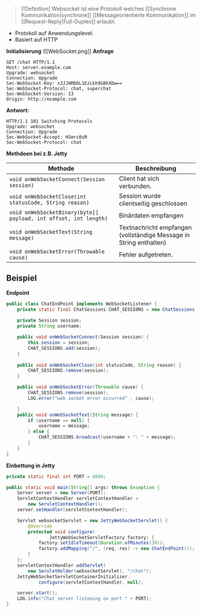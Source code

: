 >[!Definition]
>Websocket ist eine Protokoll welches [[Synchrone Kommunikation|synchrone]] [[Messageorientierte Kommunikation]] im [[Request-Reply|Full-Duplex]] erlaubt.

- Protokoll auf Anwendungslevel.
- Basiert auf HTTP

**Initialisierung**
![[WebSocket.png]]
**Anfrage**
```
GET /chat HTTP/1.1
Host: server.example.com
Upgrade: websocket
Connection: Upgrade
Sec-WebSocket-Key: x3JJHMbDL1EzLkh9GBhXDw==
Sec-WebSocket-Protocol: chat, superchat
Sec-WebSocket-Version: 13
Origin: http://example.com
```

**Antwort:**
```
HTTP/1.1 101 Switching Protocols
Upgrade: websocket
Connection: Upgrade
Sec-WebSocket-Accept: HSmrc0sM
Sec-WebSocket-Protocol: chat
```


**Methdoen bei z.B. Jetty**

| Methode                                                          | Beschreibung                                                       |
| ---------------------------------------------------------------- | ------------------------------------------------------------------ |
| `void onWebSocketConnect(Session session)`                       | Client hat sich verbunden.                                         |
| `void onWebSocketClose(int statusCode, String reason)`           | Session wurde clientseitig geschlossen                             |
| `void onWebSocketBinary(byte[] payload, int offset, int length)` | Binärdaten empfangen                                               |
| `void onWebSocketText(String message)`                           | Textnachricht empfangen (vollständige Message in String enthalten) |
| `void onWebSocketError(Throwable cause)`                         | Fehler aufgetreten.                                                |

## Beispiel
**Endpoint**
```java
public class ChatEndPoint implements WebSocketListener {
	private static final ChatSessions CHAT_SESSIONS = new ChatSessions();
	
	private Session session;
	private String username;

	public void onWebSocketConnect(Session session) {
		this.session = session;
		CHAT_SESSIONS.add(session);
	}
	
	public void onWebSocketClose(int statusCode, String reason) {
		CHAT_SESSIONS.remove(session);
	}

	public void onWebSocketError(Throwable cause) {
		CHAT_SESSIONS.remove(session);
		LOG.error("web socket error occurred" , cause);

	}
	public void onWebSocketText(String message) {
		if (username == null) {
			username = message;
		} else {
			CHAT_SESSIONS.broadcast(username + ": " + message);
		}
	}
}
```

**Einbettung in Jetty**
```java
private static final int PORT = 8080;

public static void main(String[] args) throws Exception {
	Server server = new Server(PORT);
	ServletContextHandler servletContextHandler = 
		new ServletContextHandler();
	server.setHandler(servletContextHandler);

	Servlet websocketServlet = new JettyWebSocketServlet() {
		@Override 
		protected void configure(
				JettyWebSocketServletFactory factory) {
			factory.setIdleTimeout(Duration.ofMinutes(30));
			factory.addMapping("/", (req, res) -> new ChatEndPoint());
		}
	};
	servletContextHandler.addServlet(
		new ServletHolder(websocketServlet), "/chat");
	JettyWebSocketServletContainerInitializer.
			configure(servletContextHandler, null);

	server.start();
	LOG.info("Chat server listening on port " + PORT);
}
```